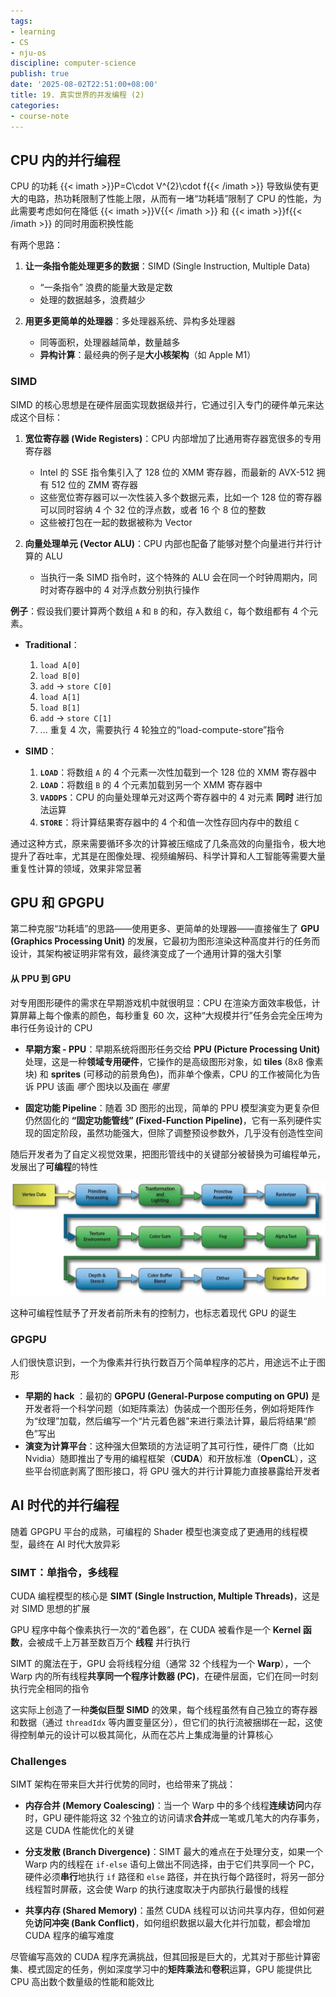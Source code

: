```yaml
---
tags:
- learning
- CS
- nju-os
discipline: computer-science
publish: true
date: '2025-08-02T22:51:00+08:00'
title: 19. 真实世界的并发编程 (2)
categories:
- course-note
---
```

## CPU 内的并行编程

CPU 的功耗 {{< imath >}}P=C\cdot V^{2}\cdot f{{< /imath >}} 导致纵使有更大的电路，热功耗限制了性能上限，从而有一堵“功耗墙”限制了 CPU 的性能，为此需要考虑如何在降低 {{< imath >}}V{{< /imath >}} 和 {{< imath >}}f{{< /imath >}} 的同时用面积换性能

有两个思路：

1. **让一条指令能处理更多的数据**：SIMD (Single Instruction, Multiple Data)
    - “一条指令” 浪费的能量大致是定数
    - 处理的数据越多，浪费越少

2. **用更多更简单的处理器**：多处理器系统、异构多处理器
    - 同等面积，处理器越简单，数量越多
    - **异构计算**：最经典的例子是**大小核架构**（如 Apple M1）

### SIMD

SIMD 的核心思想是在硬件层面实现数据级并行，它通过引入专门的硬件单元来达成这个目标：

1. **宽位寄存器 (Wide Registers)**：CPU 内部增加了比通用寄存器宽很多的专用寄存器
	- Intel 的 SSE 指令集引入了 128 位的 XMM 寄存器，而最新的 AVX-512 拥有 512 位的 ZMM 寄存器
	- 这些宽位寄存器可以一次性装入多个数据元素，比如一个 128 位的寄存器可以同时容纳 4 个 32 位的浮点数，或者 16 个 8 位的整数
	- 这些被打包在一起的数据被称为 Vector
    
2. **向量处理单元 (Vector ALU)**：CPU 内部也配备了能够对整个向量进行并行计算的 ALU
	- 当执行一条 SIMD 指令时，这个特殊的 ALU 会在同一个时钟周期内，同时对寄存器中的 4 对浮点数分别执行操作
    

**例子**：假设我们要计算两个数组 `A` 和 `B` 的和，存入数组 `C`，每个数组都有 4 个元素。
- **Traditional**：
    1. `load A[0]`
    2. `load B[0]`
    3. `add` -> `store C[0]`
    4. `load A[1]`
    5. `load B[1]`
    6. `add` -> `store C[1]`
    7. ... 重复 4 次，需要执行 4 轮独立的“load-compute-store”指令

- **SIMD**：
    1. **`LOAD`**：将数组 `A` 的 4 个元素一次性加载到一个 128 位的 XMM 寄存器中
    2. **`LOAD`**：将数组 `B` 的 4 个元素加载到另一个 XMM 寄存器中
    3. **`VADDPS`**：CPU 的向量处理单元对这两个寄存器中的 4 对元素 **同时** 进行加法运算
    4. **`STORE`**：将计算结果寄存器中的 4 个和值一次性存回内存中的数组 `C`

通过这种方式，原来需要循环多次的计算被压缩成了几条高效的向量指令，极大地提升了吞吐率，尤其是在图像处理、视频编解码、科学计算和人工智能等需要大量重复性计算的领域，效果非常显著

## GPU 和 GPGPU

第二种克服“功耗墙”的思路——使用更多、更简单的处理器——直接催生了 **GPU (Graphics Processing Unit)** 的发展，它最初为图形渲染这种高度并行的任务而设计，其架构被证明非常有效，最终演变成了一个通用计算的强大引擎

#### 从 PPU 到 GPU

对专用图形硬件的需求在早期游戏机中就很明显：CPU 在渲染方面效率极低，计算屏幕上每个像素的颜色，每秒重复 60 次，这种“大规模并行”任务会完全压垮为串行任务设计的 CPU

- **早期方案 - PPU**：早期系统将图形任务交给 **PPU (Picture Processing Unit)** 处理，这是一种**领域专用硬件**，它操作的是高级图形对象，如 **tiles** (8x8 像素块) 和 **sprites** (可移动的前景角色)，而非单个像素，CPU 的工作被简化为告诉 PPU 该画 *哪个* 图块以及画在 *哪里*

- **固定功能 Pipeline**：随着 3D 图形的出现，简单的 PPU 模型演变为更复杂但仍然固化的 **“固定功能管线” (Fixed-Function Pipeline)**，它有一系列硬件实现的固定阶段，虽然功能强大，但除了调整预设参数外，几乎没有创造性空间

随后开发者为了自定义视觉效果，把图形管线中的关键部分被替换为可编程单元，发展出了**可编程**的特性

![](/images/19-真实世界的并发编程-2/pasted-image-20250802235311-png)

这种可编程性赋予了开发者前所未有的控制力，也标志着现代 GPU 的诞生

### GPGPU

人们很快意识到，一个为像素并行执行数百万个简单程序的芯片，用途远不止于图形

- **早期的 hack** ：最初的 **GPGPU (General-Purpose computing on GPU)** 是开发者将一个科学问题（如矩阵乘法）伪装成一个图形任务，例如将矩阵作为“纹理”加载，然后编写一个“片元着色器”来进行乘法计算，最后将结果“颜色”写出
- **演变为计算平台**：这种强大但繁琐的方法证明了其可行性，硬件厂商（比如 Nvidia）随即推出了专用的编程框架（**CUDA**）和开放标准（**OpenCL**），这些平台彻底剥离了图形接口，将 GPU 强大的并行计算能力直接暴露给开发者

## AI 时代的并行编程

随着 GPGPU 平台的成熟，可编程的 Shader 模型也演变成了更通用的线程模型，最终在 AI 时代大放异彩

### SIMT：单指令，多线程

CUDA 编程模型的核心是 **SIMT (Single Instruction, Multiple Threads)**，这是对 SIMD 思想的扩展

 GPU 程序中每个像素执行一次的“着色器”，在 CUDA 被看作是一个 **Kernel 函数**，会被成千上万甚至数百万个 **线程** 并行执行
 
SIMT 的魔法在于，GPU 会将线程分组（通常 32 个线程为一个 **Warp**），一个 Warp 内的所有线程**共享同一个程序计数器 (PC)**，在硬件层面，它们在同一时刻执行完全相同的指令

这实际上创造了一种**类似巨型 SIMD** 的效果，每个线程虽然有自己独立的寄存器和数据（通过 `threadIdx` 等内置变量区分），但它们的执行流被捆绑在一起，这使得控制单元的设计可以极其简化，从而在芯片上集成海量的计算核心

### Challenges

SIMT 架构在带来巨大并行优势的同时，也给带来了挑战：

- **内存合并 (Memory Coalescing)**：当一个 Warp 中的多个线程**连续访问**内存时，GPU 硬件能将这 32 个独立的访问请求**合并**成一笔或几笔大的内存事务，这是 CUDA 性能优化的关键

- **分支发散 (Branch Divergence)**：SIMT 最大的难点在于处理分支，如果一个 Warp 内的线程在 `if-else` 语句上做出不同选择，由于它们共享同一个 PC，硬件必须**串行**地执行 `if` 路径和 `else` 路径，并在执行每个路径时，将另一部分线程暂时屏蔽，这会使 Warp 的执行速度取决于内部执行最慢的线程

- **共享内存 (Shared Memory)**：虽然 CUDA 线程可以访问共享内存，但如何避免**访问冲突 (Bank Conflict)**，如何组织数据以最大化并行加载，都会增加 CUDA 程序的编写难度

尽管编写高效的 CUDA 程序充满挑战，但其回报是巨大的，尤其对于那些计算密集、模式固定的任务，例如深度学习中的**矩阵乘法**和**卷积**运算，GPU 能提供比 CPU 高出数个数量级的性能和能效比